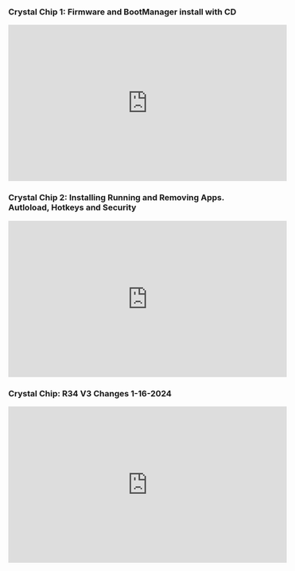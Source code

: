 ### Crystal Chip 1: Firmware and BootManager install with CD
<iframe width="560" height="315" src="https://www.youtube.com/embed/55850Qui-W8?si=0pj3GUyjZuPF1unc" title="YouTube video player" frameborder="0" allow="accelerometer; autoplay; clipboard-write; encrypted-media; gyroscope; picture-in-picture; web-share" referrerpolicy="strict-origin-when-cross-origin" allowfullscreen></iframe>


### Crystal Chip 2: Installing Running and Removing Apps. Autloload, Hotkeys and Security
<iframe width="560" height="315" src="https://www.youtube.com/embed/_dh14seAaEU?si=RpVUN4K66h4MK0SY" title="YouTube video player" frameborder="0" allow="accelerometer; autoplay; clipboard-write; encrypted-media; gyroscope; picture-in-picture; web-share" referrerpolicy="strict-origin-when-cross-origin" allowfullscreen></iframe>


### Crystal Chip: R34 V3 Changes 1-16-2024
<iframe width="560" height="315" src="https://www.youtube.com/embed/njhjhrrdwOs?si=XI5N_8LR8RhXpWcl" title="YouTube video player" frameborder="0" allow="accelerometer; autoplay; clipboard-write; encrypted-media; gyroscope; picture-in-picture; web-share" referrerpolicy="strict-origin-when-cross-origin" allowfullscreen></iframe>


